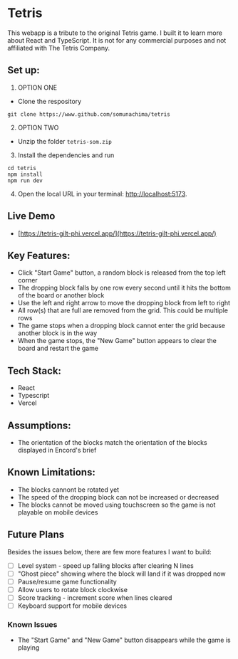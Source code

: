 # Tetris
This webapp is a tribute to the original Tetris game. I built it to learn more about React and TypeScript. It is not for any commercial purposes and not affiliated with The Tetris Company.

## Set up:

1. OPTION ONE
   
- Clone the respository

```
git clone https://www.github.com/somunachima/tetris
```
2. OPTION TWO

- Unzip the folder ```tetris-som.zip```
  
3. Install the dependencies and run

```
cd tetris
npm install
npm run dev
```
4. Open the local URL in your terminal: [http://localhost:5173](http://localhost:5173).

## Live Demo
- [https://tetris-gilt-phi.vercel.app/](https://tetris-gilt-phi.vercel.app/)

## Key Features:
- Click "Start Game" button, a random block is released from the top left corner
- The dropping block falls by one row every second until it hits the bottom of the board or another block
- Use the left and right arrow to move the dropping block from left to right
- All row(s) that are full are removed from the grid. This could be multiple rows
- The game stops when a dropping block cannot enter the grid because another block is in the way
- When the game stops, the "New Game" button appears to clear the board and restart the game

## Tech Stack:
- React
- Typescript
- Vercel

## Assumptions:
- The orientation of the blocks match the orientation of the blocks displayed in Encord's brief

## Known Limitations:
- The blocks cannont be rotated yet
- The speed of the dropping block can not be increased or decreased
- The blocks cannot be moved using touchscreen so the game is not playable on mobile devices

## Future Plans
Besides the issues below, there are few more features I want to build:
- [ ] Level system - speed up falling blocks after clearing N lines
- [ ] "Ghost piece" showing where the block will land if it was dropped now
- [ ] Pause/resume game functionality
- [ ] Allow users to rotate block clockwise
- [ ] Score tracking - increment score when lines cleared
- [ ] Keyboard support for mobile devices

### Known Issues
- The "Start Game" and "New Game" button disappears while the game is playing
